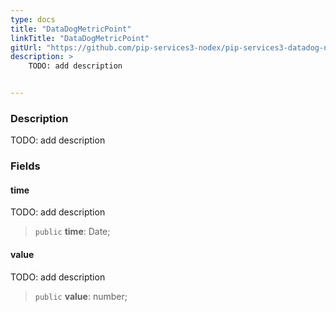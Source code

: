 ```yaml
---
type: docs
title: "DataDogMetricPoint"
linkTitle: "DataDogMetricPoint"
gitUrl: "https://github.com/pip-services3-nodex/pip-services3-datadog-nodex"
description: >
    TODO: add description


---
```


### Description

TODO: add description


### Fields

<span class="hide-title-link">

#### time
TODO: add description
> `public` **time**: Date;

#### value
TODO: add description
> `public` **value**: number;

</span>